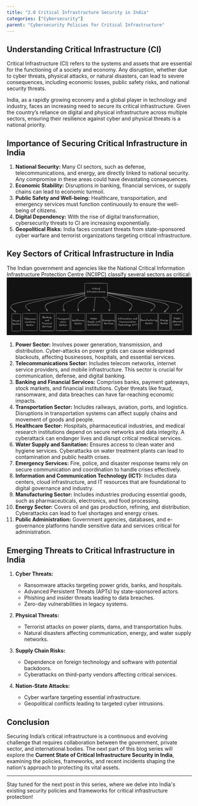 ```yaml
---
title: "2.0 Critical Infrastructure Security in India"
categories: ["Cybersecurity"]
parent: "Cybersecurity Policies for Critical Infrastructure"
---
```


## Understanding Critical Infrastructure (CI)

Critical Infrastructure (CI) refers to the systems and assets that are essential for the functioning of a society and economy. Any disruption, whether due to cyber threats, physical attacks, or natural disasters, can lead to severe consequences, including economic losses, public safety risks, and national security threats.

India, as a rapidly growing economy and a global player in technology and industry, faces an increasing need to secure its critical infrastructure. Given the country’s reliance on digital and physical infrastructure across multiple sectors, ensuring their resilience against cyber and physical threats is a national priority.

## Importance of Securing Critical Infrastructure in India

1. **National Security:** Many CI sectors, such as defense, telecommunications, and energy, are directly linked to national security. Any compromise in these areas could have devastating consequences.
2. **Economic Stability:** Disruptions in banking, financial services, or supply chains can lead to economic turmoil.
3. **Public Safety and Well-being:** Healthcare, transportation, and emergency services must function continuously to ensure the well-being of citizens.
4. **Digital Dependency:** With the rise of digital transformation, cybersecurity threats to CI are increasing exponentially.
5. **Geopolitical Risks:** India faces constant threats from state-sponsored cyber warfare and terrorist organizations targeting critical infrastructure.

## Key Sectors of Critical Infrastructure in India

The Indian government and agencies like the National Critical Information Infrastructure Protection Centre (NCIIPC) classify several sectors as critical:
![](https://github.com/V0ldii/annu/blob/main/content/projects/main/img/1.png?raw=true)

1. **Power Sector:** Involves power generation, transmission, and distribution. Cyber-attacks on power grids can cause widespread blackouts, affecting businesses, hospitals, and essential services.
2. **Telecommunications Sector:** Includes telecom networks, internet service providers, and mobile infrastructure. This sector is crucial for communication, defense, and digital banking.
3. **Banking and Financial Services:** Comprises banks, payment gateways, stock markets, and financial institutions. Cyber threats like fraud, ransomware, and data breaches can have far-reaching economic impacts.
4. **Transportation Sector:** Includes railways, aviation, ports, and logistics. Disruptions in transportation systems can affect supply chains and movement of goods and people.
5. **Healthcare Sector:** Hospitals, pharmaceutical industries, and medical research institutions depend on secure networks and data integrity. A cyberattack can endanger lives and disrupt critical medical services.
6. **Water Supply and Sanitation:** Ensures access to clean water and hygiene services. Cyberattacks on water treatment plants can lead to contamination and public health crises.
7. **Emergency Services:** Fire, police, and disaster response teams rely on secure communication and coordination to handle crises effectively.
8. **Information and Communication Technology (ICT):** Includes data centers, cloud infrastructure, and IT resources that are foundational to digital governance and industry.
9. **Manufacturing Sector:** Includes industries producing essential goods, such as pharmaceuticals, electronics, and food processing.
10. **Energy Sector:** Covers oil and gas production, refining, and distribution. Cyberattacks can lead to fuel shortages and energy crises.
11. **Public Administration:** Government agencies, databases, and e-governance platforms handle sensitive data and services critical for administration.

## Emerging Threats to Critical Infrastructure in India

1. **Cyber Threats:**
   - Ransomware attacks targeting power grids, banks, and hospitals.
   - Advanced Persistent Threats (APTs) by state-sponsored actors.
   - Phishing and insider threats leading to data breaches.
   - Zero-day vulnerabilities in legacy systems.

2. **Physical Threats:**
   - Terrorist attacks on power plants, dams, and transportation hubs.
   - Natural disasters affecting communication, energy, and water supply networks.

3. **Supply Chain Risks:**
   - Dependence on foreign technology and software with potential backdoors.
   - Cyberattacks on third-party vendors affecting critical services.

4. **Nation-State Attacks:**
   - Cyber warfare targeting essential infrastructure.
   - Geopolitical conflicts leading to targeted cyber intrusions.

## Conclusion

Securing India’s critical infrastructure is a continuous and evolving challenge that requires collaboration between the government, private sector, and international bodies. The next part of this blog series will explore the **Current State of Critical Infrastructure Security in India**, examining the policies, frameworks, and recent incidents shaping the nation's approach to protecting its vital assets.

---

Stay tuned for the next post in this series, where we delve into India's existing security policies and frameworks for critical infrastructure protection!

